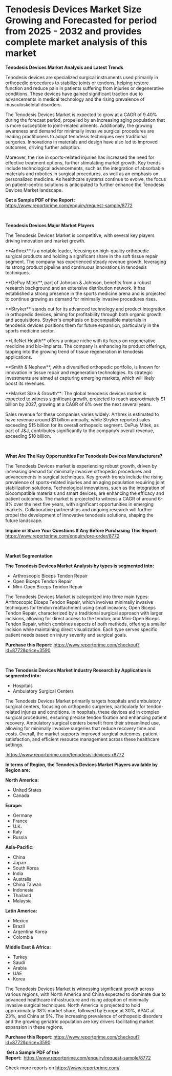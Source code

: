 <p><h1>Tenodesis Devices Market Size Growing and Forecasted for period from 2025 - 2032 and provides complete market analysis of this market</h1></p><p><strong>Tenodesis Devices Market Analysis and Latest Trends</strong></p>
<p><p>Tenodesis devices are specialized surgical instruments used primarily in orthopedic procedures to stabilize joints or tendons, helping restore function and reduce pain in patients suffering from injuries or degenerative conditions. These devices have gained significant traction due to advancements in medical technology and the rising prevalence of musculoskeletal disorders. </p><p>The Tenodesis Devices Market is expected to grow at a CAGR of 9.40% during the forecast period, propelled by an increasing aging population that is more susceptible to joint-related ailments. Additionally, the growing awareness and demand for minimally invasive surgical procedures are leading practitioners to adopt tenodesis techniques over traditional surgeries. Innovations in materials and design have also led to improved outcomes, driving further adoption. </p><p>Moreover, the rise in sports-related injuries has increased the need for effective treatment options, further stimulating market growth. Key trends include technological advancements, such as the integration of absorbable materials and robotics in surgical procedures, as well as an emphasis on personalized medicine. As healthcare systems continue to evolve, the focus on patient-centric solutions is anticipated to further enhance the Tenodesis Devices Market landscape.</p></p>
<p><strong>Get a Sample PDF of the Report:&nbsp;</strong> <a href="https://www.reportprime.com/enquiry/request-sample/8772?utm_campaign=3221&utm_medium=2&utm_source=Github&utm_content=ia&utm_term=20032025&utm_id=tenodesis-devices">https://www.reportprime.com/enquiry/request-sample/8772</a></p>
<p>&nbsp;</p>
<p><strong>Tenodesis Devices Major Market Players</strong></p>
<p><p>The Tenodesis Devices Market is competitive, with several key players driving innovation and market growth. </p><p>**Arthrex** is a notable leader, focusing on high-quality orthopedic surgical products and holding a significant share in the soft tissue repair segment. The company has experienced steady revenue growth, leveraging its strong product pipeline and continuous innovations in tenodesis techniques.</p><p>**DePuy Mitek**, part of Johnson & Johnson, benefits from a robust research background and an extensive distribution network. It has established a strong presence in the sports medicine arena and is projected to continue growing as demand for minimally invasive procedures rises.</p><p>**Stryker** stands out for its advanced technology and product integration in orthopedic devices, aiming for profitability through both organic growth and acquisitions. Stryker's emphasis on biocompatible materials in tenodesis devices positions them for future expansion, particularly in the sports medicine sector.</p><p>**LifeNet Health** offers a unique niche with its focus on regenerative medicine and bio-implants. The company is enhancing its product offerings, tapping into the growing trend of tissue regeneration in tenodesis applications.</p><p>**Smith & Nephew**, with a diversified orthopedic portfolio, is known for innovation in tissue repair and regeneration technologies. Its strategic investments are aimed at capturing emerging markets, which will likely boost its revenues.</p><p>**Market Size & Growth**: The global tenodesis devices market is expected to witness significant growth, projected to reach approximately $1 billion by 2027, growing at a CAGR of 6% over the next several years. </p><p>Sales revenue for these companies varies widely: Arthrex is estimated to have revenue around $1 billion annually, while Stryker reported sales exceeding $15 billion for its overall orthopedic segment. DePuy Mitek, as part of J&J, contributes significantly to the company’s overall revenue, exceeding $10 billion.</p></p>
<p>&nbsp;</p>
<p><strong>What Are The Key Opportunities For Tenodesis Devices Manufacturers?</strong></p>
<p><p>The Tenodesis Devices market is experiencing robust growth, driven by increasing demand for minimally invasive orthopedic procedures and advancements in surgical techniques. Key growth trends include the rising prevalence of sports-related injuries and an aging population requiring joint stabilization solutions. Technological innovations, such as the integration of biocompatible materials and smart devices, are enhancing the efficacy and patient outcomes. The market is projected to witness a CAGR of around 6-8% over the next five years, with significant opportunities in emerging markets. Collaborative partnerships and ongoing research will further propel the development of innovative tenodesis solutions, shaping the future landscape.</p></p>
<p><strong>Inquire or Share Your Questions If Any Before Purchasing This Report:</strong> <a href="https://www.reportprime.com/enquiry/pre-order/8772?utm_campaign=3221&utm_medium=2&utm_source=Github&utm_content=ia&utm_term=20032025&utm_id=tenodesis-devices">https://www.reportprime.com/enquiry/pre-order/8772</a></p>
<p>&nbsp;</p>
<p><strong>Market Segmentation</strong></p>
<p><strong>The Tenodesis Devices Market Analysis by types is segmented into:</strong></p>
<p><ul><li>Arthroscopic Biceps Tendon Repair</li><li>Open Biceps Tendon Repair</li><li>Mini-Open Biceps Tendon Repair</li></ul></p>
<p><p>The Tenodesis Devices Market is categorized into three main types: Arthroscopic Biceps Tendon Repair, which involves minimally invasive techniques for tendon reattachment using small incisions; Open Biceps Tendon Repair, characterized by a traditional surgical approach with larger incisions, allowing for direct access to the tendon; and Mini-Open Biceps Tendon Repair, which combines aspects of both methods, offering a smaller incision while maintaining direct visualization. Each type serves specific patient needs based on injury severity and surgical goals.</p></p>
<p><strong>Purchase this Report:&nbsp;</strong><a href="https://www.reportprime.com/checkout?id=8772&price=3590&utm_campaign=3221&utm_medium=2&utm_source=Github&utm_content=ia&utm_term=20032025&utm_id=tenodesis-devices">https://www.reportprime.com/checkout?id=8772&price=3590</a></p>
<p>&nbsp;</p>
<p><strong>The Tenodesis Devices Market Industry Research by Application is segmented into:</strong></p>
<p><ul><li>Hospitals</li><li>Ambulatory Surgical Centers</li></ul></p>
<p><p>The Tenodesis Devices Market primarily targets hospitals and ambulatory surgical centers, focusing on orthopedic surgeries, particularly for tendon-related injuries and conditions. In hospitals, these devices aid in complex surgical procedures, ensuring precise tendon fixation and enhancing patient recovery. Ambulatory surgical centers benefit from their streamlined use, allowing for minimally invasive surgeries that reduce recovery time and costs. Overall, the market supports improved surgical outcomes, patient satisfaction, and efficient resource management across these healthcare settings.</p></p>
<p><a href="https://www.reportprime.com/tenodesis-devices-r8772?utm_campaign=3221&utm_medium=2&utm_source=Github&utm_content=ia&utm_term=20032025&utm_id=tenodesis-devices">&nbsp;https://www.reportprime.com/tenodesis-devices-r8772</a></p>
<p><strong>In terms of Region, the Tenodesis Devices Market Players available by Region are:</strong></p>
<p>
    <p> <strong> North America: </strong>
        <ul>
            <li>United States</li>
            <li>Canada</li>
        </ul>
        </p> 
    <p> <strong> Europe: </strong>
        <ul>
            <li>Germany</li>
            <li>France</li>
            <li>U.K.</li>
            <li>Italy</li>
            <li>Russia</li>
        </ul>
        </p> 
    <p> <strong> Asia-Pacific: </strong>
        <ul>
            <li>China</li>
            <li>Japan</li>
            <li>South Korea</li>
            <li>India</li>
            <li>Australia</li>
            <li>China Taiwan</li>
            <li>Indonesia</li>
            <li>Thailand</li>
            <li>Malaysia</li>
        </ul>
        </p> 
    <p> <strong> Latin America: </strong>
        <ul>
            <li>Mexico</li>
            <li>Brazil</li>
            <li>Argentina Korea</li>
            <li>Colombia</li>
        </ul>
        </p> 
    <p> <strong> Middle East & Africa: </strong>
        <ul>
            <li>Turkey</li>
            <li>Saudi</li>
            <li>Arabia</li>
            <li>UAE</li>
            <li>Korea</li>
        </ul>
    </p>
    </p>
<p><p>The Tenodesis Devices Market is witnessing significant growth across various regions, with North America and China expected to dominate due to advanced healthcare infrastructure and rising adoption of minimally invasive surgical techniques. North America is projected to hold approximately 38% market share, followed by Europe at 30%, APAC at 23%, and China at 9%. The increasing prevalence of orthopedic disorders and the growing geriatric population are key drivers facilitating market expansion in these regions.</p></p>
<p><strong>Purchase this Report: </strong><a href="https://www.reportprime.com/checkout?id=8772&price=3590&utm_campaign=3221&utm_medium=2&utm_source=Github&utm_content=ia&utm_term=20032025&utm_id=tenodesis-devices">https://www.reportprime.com/checkout?id=8772&price=3590</a></p>
<p>&nbsp;<strong>Get a Sample PDF of the Report:&nbsp;&nbsp;</strong><a href="https://www.reportprime.com/enquiry/request-sample/8772?utm_campaign=3221&utm_medium=2&utm_source=Github&utm_content=ia&utm_term=20032025&utm_id=tenodesis-devices">https://www.reportprime.com/enquiry/request-sample/8772</a></p>
<p><strong></strong></p>
<p>Check more reports on <a href="https://www.reportprime.com/?utm_campaign=3221&utm_medium=2&utm_source=Github&utm_content=ia&utm_term=20032025&utm_id=tenodesis-devices">https://www.reportprime.com/</a></p>